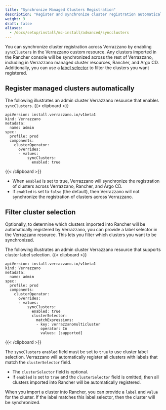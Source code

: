 ```yaml
---
title: "Synchronize Managed Clusters Registration"
description: "Register and synchronize cluster registration automatically"
weight: 3
draft: false
aliases:
  - /docs/setup/install/mc-install/advanced/syncclusters
---
```


You can synchronize cluster registration across Verrazzano by enabling `syncClusters` in the Verrazzano custom resource. Any clusters imported in the Rancher console will be synchronized across the rest of Verrazzano, including in Verrazzano managed cluster resources, Rancher, and Argo CD. Additionally, you can use a [label selector](#filter-cluster-selection) to filter the clusters you want registered.

## Register managed clusters automatically

The following illustrates an admin cluster Verrazzano resource that enables `syncClusters`.
{{< clipboard >}}
<div class="highlight">

```
apiVersion: install.verrazzano.io/v1beta1
kind: Verrazzano
metadata:
  name: admin
spec:
  profile: prod
  components:
    clusterOperator:
      overrides:
      - values:
          syncClusters:
            enabled: true

```

</div>
{{< /clipboard >}}

- When `enabled` is set to true, Verrazzano will synchronize the registration of clusters across Verrazzano, Rancher, and Argo CD.
- If `enabled` is set to `false` (the default), then Verrazzano will not synchronize the registration of clusters across Verrazzano.

## Filter cluster selection

Optionally, to determine which clusters imported into Rancher will be automatically registered by Verrazzano, you can provide a label selector in the Verrazzano resource.
This lets you filter which clusters you want to be synchronized.

The following illustrates an admin cluster Verrazzano resource that supports cluster label selection.
{{< clipboard >}}
<div class="highlight">

```
apiVersion: install.verrazzano.io/v1beta1
kind: Verrazzano
metadata:
  name: admin
spec:
  profile: prod
  components:
    clusterOperator:
      overrides:
      - values:
          syncClusters:
            enabled: true
            clusterSelector:
              matchExpressions:
              - key: verrazzanomulticluster
                operator: In
                values: [supported]
```

</div>
{{< /clipboard >}}

The `syncClusters` `enabled` field must be set to `true` to use cluster label selection. Verrazzano will automatically register all clusters with labels that match the `clusterSelector` field.
  - The `clusterSelector` field is optional.
  - If `enabled` is set to `true` and the `clusterSelector` field is omitted, then all clusters imported into Rancher will be automatically registered.

When you import a cluster into Rancher, you can provide a `label` and `value` for the cluster. If the label matches this label selector, then the cluster will be synchronized.
